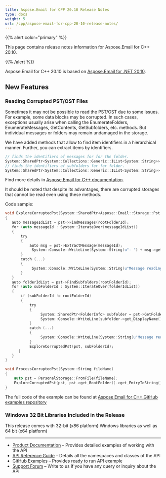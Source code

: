```yaml
---
title: Aspose.Email for CPP 20.10 Release Notes
type: docs
weight: 5
url: /cpp/aspose-email-for-cpp-20-10-release-notes/
---
```


{{% alert color="primary" %}} 

This page contains release notes information for Aspose.Email for C++ 20.10.

{{% /alert %}} 

Aspose.Email for C++ 20.10 is based on [Aspose.Email for .NET 20.10](/email/net/aspose-email-for-net-20-10-release-notes/).

## **New Features**
### **Reading Corrupted PST/OST Files**
Sometimes it may not be possible to read the PST/OST due to some issues. For example, some data blocks may be corrupted. In such cases, exceptions usually arise when calling the EnumerateFolders, EnumerateMessages, GetContents, GetSubfolders, etc. methods. But individual messages or folders may remain undamaged in the storage.

We have added methods that allow to find item identifiers in a hierarchical manner. Further, you can extract items by identifiers.
```cpp
// finds the identifiers of messages for for the folder.
System::SharedPtr<System::Collections::Generic::IList<System::String>> PersonalStorage::FindMessages(System::String parentEntryId);
// finds the identifiers of subfolders for for folder.
System::SharedPtr<System::Collections::Generic::IList<System::String>> PersonalStorage::FindSubfolders(System::String parentEntryId);
```
Find more details in [Aspose.Email for C++ documentation](https://docs.aspose.com/display/emailcpp/Home).

It should be noted that despite its advantages, there are corrupted storages that cannot be read even using these methods.

Code sample:
```cpp
void ExploreCorruptedPst(System::SharedPtr<Aspose::Email::Storage::Pst::PersonalStorage> pst, System::String rootFolderId)
{
   auto messageIdList = pst->FindMessages(rootFolderId);
   for (auto messageId : System::IterateOver(messageIdList))
   {
       try
       {
           auto msg = pst->ExtractMessage(messageId);
            System::Console::WriteLine(System::String(u"- ") + msg->get_Subject());
       }
       catch (...)
       {
            System::Console::WriteLine(System::String(u"Message reading error. Entry id: ") + messageId);
       }
   }
   auto folderIdList = pst->FindSubfolders(rootFolderId);
   for (auto subFolderId : System::IterateOver(folderIdList))
   {
       if (subFolderId != rootFolderId)
       {
           try
           {
                System::SharedPtr<FolderInfo> subfolder = pst->GetFolderById(subFolderId);
                System::Console::WriteLine(subfolder->get_DisplayName());
           }
           catch (...)
           {
                System::Console::WriteLine(System::String(u"Message reading error. Entry id: ") + subFolderId);
           }
           ExploreCorruptedPst(pst, subFolderId);
      }
   }
}

void ProcessCorruptedPst(System::String fileName)
{
    auto pst = PersonalStorage::FromFile(fileName);
    ExploreCorruptedPst(pst, pst->get_RootFolder()->get_EntryIdString());
}
```
The full code of the example can be found at [Aspose Email for C++ GitHub examples repository](https://github.com/aspose-email/Aspose.Email-for-C)

### **Windows 32 Bit Libraries Included in the Release**

This release comes with 32-bit (x86 platform) Windows libraries as well as 64 bit (x64 platform)  

---

- [Product Documentation](/email/cpp/home/) – Provides detailed examples of working with the API
- [API Reference Guide](https://www.aspose.com/api/cpp/email) – Details all the namespaces and classes of the API
- [GitHub Examples](https://github.com/aspose-email/Aspose.Email-for-C) – Provides ready to run API example
- [Support Forum](https://forum.aspose.com/c/email) – Write to us if you have any query or inquiry about the API
